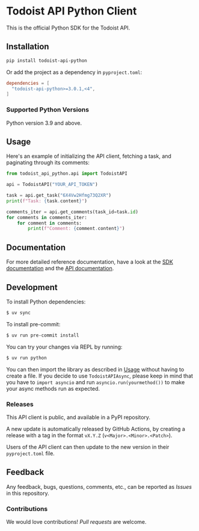 # Todoist API Python Client

This is the official Python SDK for the Todoist API.

## Installation

```bash
pip install todoist-api-python
```

Or add the project as a dependency in `pyproject.toml`:

```toml
dependencies = [
  "todoist-api-python>=3.0.1,<4",
]
```

### Supported Python Versions

Python version 3.9 and above.

## Usage

Here's an example of initializing the API client, fetching a task, and paginating through its comments:

```python
from todoist_api_python.api import TodoistAPI

api = TodoistAPI("YOUR_API_TOKEN")

task = api.get_task("6X4Vw2Hfmg73Q2XR")
print(f"Task: {task.content}")

comments_iter = api.get_comments(task_id=task.id)
for comments in comments_iter:
    for comment in comments:
        print(f"Comment: {comment.content}")
```

## Documentation

For more detailed reference documentation, have a look at the [SDK documentation](https://doist.github.io/todoist-api-python/) and the [API documentation](https://developer.todoist.com).

## Development

To install Python dependencies:

```sh
$ uv sync
```

To install pre-commit:

```sh
$ uv run pre-commit install
```

You can try your changes via REPL by running:

```sh
$ uv run python
```

You can then import the library as described in [Usage](#usage) without having to create a file.
If you decide to use `TodoistAPIAsync`, please keep in mind that you have to `import asyncio`
and run `asyncio.run(yourmethod())` to make your async methods run as expected.

### Releases

This API client is public, and available in a PyPI repository.

A new update is automatically released by GitHub Actions, by creating a release with a tag in the format `vX.Y.Z` (`v<Major>.<Minor>.<Patch>`).

Users of the API client can then update to the new version in their `pyproject.toml` file.

## Feedback

Any feedback, bugs, questions, comments, etc., can be reported as *Issues* in this repository.

### Contributions

We would love contributions! *Pull requests* are welcome.
